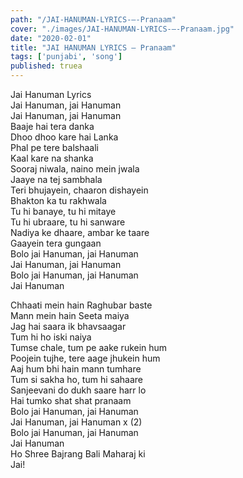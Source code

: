```yaml
---
path: "/JAI-HANUMAN-LYRICS-–-Pranaam"
cover: "./images/JAI-HANUMAN-LYRICS-–-Pranaam.jpg"
date: "2020-02-01"
title: "JAI HANUMAN LYRICS – Pranaam"
tags: ['punjabi', 'song']
published: truea
---
```

  
Jai Hanuman Lyrics  
Jai Hanuman, jai Hanuman  
Jai Hanuman, jai Hanuman  
Baaje hai tera danka  
Dhoo dhoo kare hai Lanka  
Phal pe tere balshaali  
Kaal kare na shanka  
Sooraj niwala, naino mein jwala  
Jaaye na tej sambhala  
Teri bhujayein, chaaron dishayein  
Bhakton ka tu rakhwala  
Tu hi banaye, tu hi mitaye  
Tu hi ubraare, tu hi sanware  
Nadiya ke dhaare, ambar ke taare  
Gaayein tera gungaan  
Bolo jai Hanuman, jai Hanuman  
Jai Hanuman, jai Hanuman  
Bolo jai Hanuman, jai Hanuman  
Jai Hanuman  
  
  
  
  
  
  
Chhaati mein hain Raghubar baste  
Mann mein hain Seeta maiya  
Jag hai saara ik bhavsaagar  
Tum hi ho iski naiya  
Tumse chale, tum pe aake rukein hum  
Poojein tujhe, tere aage jhukein hum  
Aaj hum bhi hain mann tumhare  
Tum si sakha ho, tum hi sahaare  
Sanjeevani do dukh saare harr lo  
Hai tumko shat shat pranaam  
Bolo jai Hanuman, jai Hanuman  
Jai Hanuman, jai Hanuman x (2)  
Bolo jai Hanuman, jai Hanuman  
Jai Hanuman  
Ho Shree Bajrang Bali Maharaj ki  
Jai!  
